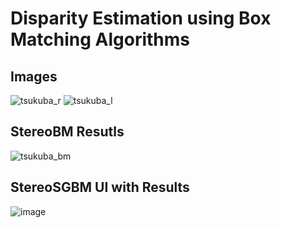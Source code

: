 # Disparity Estimation using Box Matching Algorithms
## Images
![tsukuba_r](https://user-images.githubusercontent.com/79386635/211262616-b21676a4-4964-4d68-8d23-1df37f7f58ca.png)
![tsukuba_l](https://user-images.githubusercontent.com/79386635/211262624-97f63c92-89e5-402d-aea5-323184d1b98d.png)
## StereoBM Resutls
![tsukuba_bm](https://user-images.githubusercontent.com/79386635/211262690-1ae43cb4-f176-4e93-9618-d86bb88a071e.jpg)
## StereoSGBM UI with Results
![image](https://user-images.githubusercontent.com/79386635/211868296-9cb23540-1af0-4a59-8c49-227eff5656d2.png)

